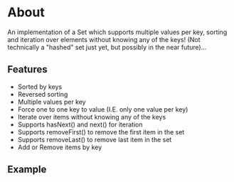 About
=====
 An implementation of a Set which supports multiple values per key, 
 sorting and iteration over elements without knowing any of the keys!
 (Not technically a "hashed" set just yet, but possibly in the near future)...

Features
--------
* Sorted by keys
* Reversed sorting
* Multiple values per key
* Force one to one key to value (I.E. only one value per key)
* Iterate over items without knowing any of the keys
* Supports hasNext() and next() for iteration
* Supports removeFirst() to remove the first item in the set
* Supports removeLast() to remove last item in the set
* Add or Remove items by key

Example
-------
<!DOCTYPE html>
<html>
    <head>
        <title></title>
        <meta http-equiv="Content-Type" content="text/html; charset=UTF-8">
        <script type="text/javascript" src="hashset.js"></script>
    </head>
    <body>
        <script type="text/javascript">
            window.onload=function(){
                set= new HashSet();
                //We're going to demonstrate multiple values per key
                for(var i=0;i<500;i++){
                    set.add(i, i+1);
                }
                for(var i=250;i<750;i++){
                    set.add(i, i+1);
                }
                while(set.hasNext()){
                    document.getElementById("output").innerHTML=
                        document.getElementById("output").innerHTML+"<br />"+
                        set.next();//returns an array of all values for the next item
                }
                
            }
        </script>

        <div id="output"></div>
    </body>
</html>
